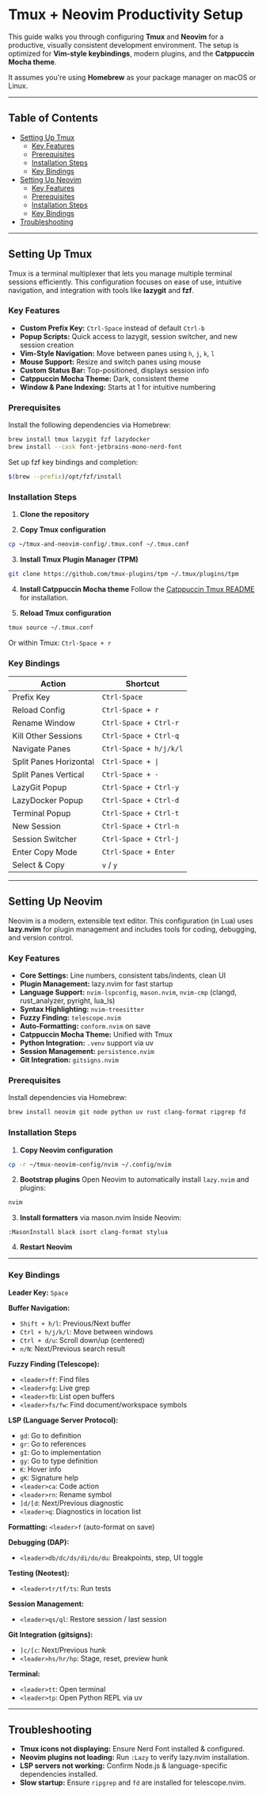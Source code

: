 # Tmux + Neovim Productivity Setup

This guide walks you through configuring **Tmux** and **Neovim** for a productive, visually consistent development environment. The setup is optimized for **Vim-style keybindings**, modern plugins, and the **Catppuccin Mocha theme**.  

It assumes you're using **Homebrew** as your package manager on macOS or Linux.

---

## Table of Contents
- [Setting Up Tmux](#setting-up-tmux)
  - [Key Features](#key-features)
  - [Prerequisites](#prerequisites)
  - [Installation Steps](#installation-steps)
  - [Key Bindings](#key-bindings)
- [Setting Up Neovim](#setting-up-neovim)
  - [Key Features](#key-features-1)
  - [Prerequisites](#prerequisites-1)
  - [Installation Steps](#installation-steps-1)
  - [Key Bindings](#key-bindings-1)
- [Troubleshooting](#troubleshooting)

---

## Setting Up Tmux

Tmux is a terminal multiplexer that lets you manage multiple terminal sessions efficiently. This configuration focuses on ease of use, intuitive navigation, and integration with tools like **lazygit** and **fzf**.

### Key Features
- **Custom Prefix Key:** `Ctrl-Space` instead of default `Ctrl-b`
- **Popup Scripts:** Quick access to lazygit, session switcher, and new session creation
- **Vim-Style Navigation:** Move between panes using `h`, `j`, `k`, `l`
- **Mouse Support:** Resize and switch panes using mouse
- **Custom Status Bar:** Top-positioned, displays session info
- **Catppuccin Mocha Theme:** Dark, consistent theme
- **Window & Pane Indexing:** Starts at 1 for intuitive numbering

### Prerequisites
Install the following dependencies via Homebrew:

```bash
brew install tmux lazygit fzf lazydocker
brew install --cask font-jetbrains-mono-nerd-font
````

Set up fzf key bindings and completion:

```bash
$(brew --prefix)/opt/fzf/install
```

### Installation Steps

1. **Clone the repository**

2. **Copy Tmux configuration**

```bash
cp ~/tmux-and-neovim-config/.tmux.conf ~/.tmux.conf
```

3. **Install Tmux Plugin Manager (TPM)**

```bash
git clone https://github.com/tmux-plugins/tpm ~/.tmux/plugins/tpm
```

4. **Install Catppuccin Mocha theme**
   Follow the [Catppuccin Tmux README](https://github.com/catppuccin/tmux) for installation.

5. **Reload Tmux configuration**

```bash
tmux source ~/.tmux.conf
```

Or within Tmux: `Ctrl-Space + r`

### Key Bindings

| Action                 | Shortcut               |
| ---------------------- | ---------------------- |
| Prefix Key             | `Ctrl-Space`           |
| Reload Config          | `Ctrl-Space + r`       |
| Rename Window          | `Ctrl-Space + Ctrl-r`  |
| Kill Other Sessions    | `Ctrl-Space + Ctrl-q`  |
| Navigate Panes         | `Ctrl-Space + h/j/k/l` |
| Split Panes Horizontal | `Ctrl-Space + \|`      |
| Split Panes Vertical   | `Ctrl-Space + -`       |
| LazyGit Popup          | `Ctrl-Space + Ctrl-y`  |
| LazyDocker Popup       | `Ctrl-Space + Ctrl-d`  |
| Terminal Popup         | `Ctrl-Space + Ctrl-t`  |
| New Session            | `Ctrl-Space + Ctrl-n`  |
| Session Switcher       | `Ctrl-Space + Ctrl-j`  |
| Enter Copy Mode        | `Ctrl-Space + Enter`   |
| Select & Copy          | `v` / `y`              |

---

## Setting Up Neovim

Neovim is a modern, extensible text editor. This configuration (in Lua) uses **lazy.nvim** for plugin management and includes tools for coding, debugging, and version control.

### Key Features

* **Core Settings:** Line numbers, consistent tabs/indents, clean UI
* **Plugin Management:** lazy.nvim for fast startup
* **Language Support:** `nvim-lspconfig`, `mason.nvim`, `nvim-cmp` (clangd, rust\_analyzer, pyright, lua\_ls)
* **Syntax Highlighting:** `nvim-treesitter`
* **Fuzzy Finding:** `telescope.nvim`
* **Auto-Formatting:** `conform.nvim` on save
* **Catppuccin Mocha Theme:** Unified with Tmux
* **Python Integration:** `.venv` support via uv
* **Session Management:** `persistence.nvim`
* **Git Integration:** `gitsigns.nvim`

### Prerequisites

Install dependencies via Homebrew:

```bash
brew install neovim git node python uv rust clang-format ripgrep fd
```

### Installation Steps

1. **Copy Neovim configuration**

```bash
cp -r ~/tmux-neovim-config/nvim ~/.config/nvim
```

2. **Bootstrap plugins**
   Open Neovim to automatically install `lazy.nvim` and plugins:

```bash
nvim
```

3. **Install formatters** via mason.nvim
   Inside Neovim:

```vim
:MasonInstall black isort clang-format stylua
```

4. **Restart Neovim**

---

### Key Bindings

**Leader Key:** `Space`

**Buffer Navigation:**

* `Shift + h/l`: Previous/Next buffer
* `Ctrl + h/j/k/l`: Move between windows
* `Ctrl + d/u`: Scroll down/up (centered)
* `n/N`: Next/Previous search result

**Fuzzy Finding (Telescope):**

* `<leader>ff`: Find files
* `<leader>fg`: Live grep
* `<leader>fb`: List open buffers
* `<leader>fs/fw`: Find document/workspace symbols

**LSP (Language Server Protocol):**

* `gd`: Go to definition
* `gr`: Go to references
* `gI`: Go to implementation
* `gy`: Go to type definition
* `K`: Hover info
* `gK`: Signature help
* `<leader>ca`: Code action
* `<leader>rn`: Rename symbol
* `]d/[d`: Next/Previous diagnostic
* `<leader>q`: Diagnostics in location list

**Formatting:** `<leader>f` (auto-format on save)

**Debugging (DAP):**

* `<leader>db/dc/ds/di/do/du`: Breakpoints, step, UI toggle

**Testing (Neotest):**

* `<leader>tr/tf/ts`: Run tests

**Session Management:**

* `<leader>qs/ql`: Restore session / last session

**Git Integration (gitsigns):**

* `]c/[c`: Next/Previous hunk
* `<leader>hs/hr/hp`: Stage, reset, preview hunk

**Terminal:**

* `<leader>tt`: Open terminal
* `<leader>tp`: Open Python REPL via uv

---

## Troubleshooting

* **Tmux icons not displaying:** Ensure Nerd Font installed & configured.
* **Neovim plugins not loading:** Run `:Lazy` to verify lazy.nvim installation.
* **LSP servers not working:** Confirm Node.js & language-specific dependencies installed.
* **Slow startup:** Ensure `ripgrep` and `fd` are installed for telescope.nvim.
